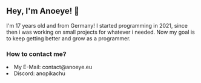 ## Hey, I'm Anoeye! 👋
I'm 17 years old and from Germany! I started programming in 2021, since then i was working on small projects for whatever i needed. Now my goal is to keep getting better and grow as a programmer.

### How to contact me?
<li>My E-Mail: contact@anoeye.eu</li>
<li>Discord: anopikachu</li>
